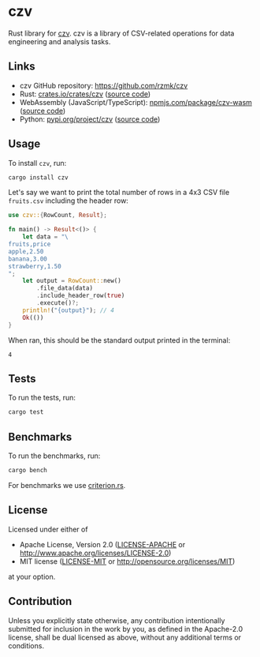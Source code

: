 # czv

Rust library for [czv](https://github.com/rzmk/czv). czv is a library of CSV-related operations for data engineering and analysis tasks.

## Links

-   czv GitHub repository: <https://github.com/rzmk/czv>
-   Rust: [crates.io/crates/czv](https://crates.io/crates/czv) ([source code](https://github.com/rzmk/czv/tree/main/czv))
-   WebAssembly (JavaScript/TypeScript): [npmjs.com/package/czv-wasm](https://www.npmjs.com/package/czv-wasm) ([source code](https://github.com/rzmk/czv/tree/main/czv-wasm))
-   Python: [pypi.org/project/czv](https://pypi.org/project/czv/) ([source code](https://github.com/rzmk/czv/tree/main/czv-python))

## Usage

To install `czv`, run:

```bash
cargo install czv
```

Let's say we want to print the total number of rows in a 4x3 CSV file `fruits.csv` including the header row:

```rust
use czv::{RowCount, Result};

fn main() -> Result<()> {
    let data = "\
fruits,price
apple,2.50
banana,3.00
strawberry,1.50
";
    let output = RowCount::new()
        .file_data(data)
        .include_header_row(true)
        .execute()?;
    println!("{output}"); // 4
    Ok(())
}
```

When ran, this should be the standard output printed in the terminal:

```console
4
```

## Tests

To run the tests, run:

```bash
cargo test
```

## Benchmarks

To run the benchmarks, run:

```bash
cargo bench
```

For benchmarks we use [criterion.rs](https://github.com/bheisler/criterion.rs).

## License

Licensed under either of

-   Apache License, Version 2.0
    ([LICENSE-APACHE](LICENSE-APACHE) or http://www.apache.org/licenses/LICENSE-2.0)
-   MIT license
    ([LICENSE-MIT](LICENSE-MIT) or http://opensource.org/licenses/MIT)

at your option.

## Contribution

Unless you explicitly state otherwise, any contribution intentionally submitted
for inclusion in the work by you, as defined in the Apache-2.0 license, shall be
dual licensed as above, without any additional terms or conditions.
